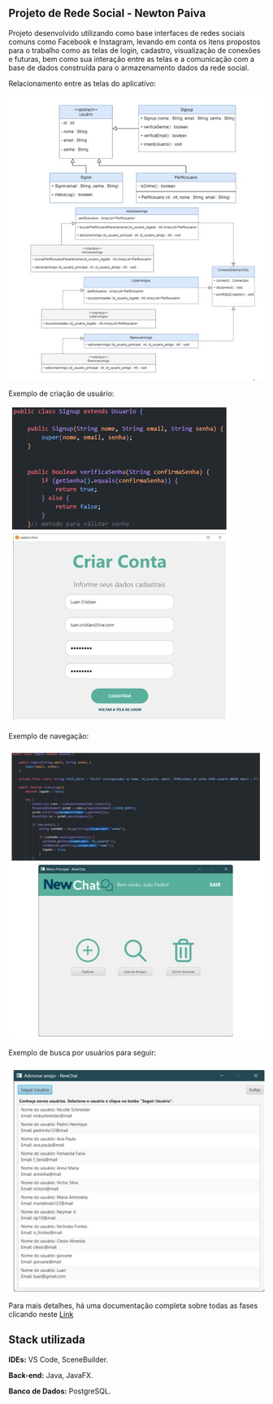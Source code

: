 ## Projeto de Rede Social - Newton Paiva

Projeto desenvolvido utilizando como base interfaces de redes sociais comuns como Facebook e Instagram, levando em conta os itens propostos para o trabalho como as telas de login, cadastro, visualização de conexões e futuras, bem como sua interação entre as telas e a comunicação com a base de dados construída para o armazenamento dados da rede social.

<p>Relacionamento entre as telas do aplicativo:</p>
<img src="projeto-final/relatorio/img-git/relationship-1.jpg">

<p>Exemplo de criação de usuário:</p>
<img src="projeto-final/relatorio/img-git/signin-1.jpg">

<p>Exemplo de navegação:</p>
<img src="projeto-final/relatorio/img-git/menu-main-1.jpg">

<p>Exemplo de busca por usuários para seguir:</p>
<img src="projeto-final/relatorio/img-git/add-user-1.jpg">




Para mais detalhes, há uma documentação completa sobre todas as fases clicando neste [Link](https://github.com/fsaantiago/Trabalho_final_POO/tree/main/projeto-final/relatorio)

## Stack utilizada

**IDEs:** VS Code, SceneBuilder.

**Back-end:** Java, JavaFX.

**Banco de Dados:** PostgreSQL.
